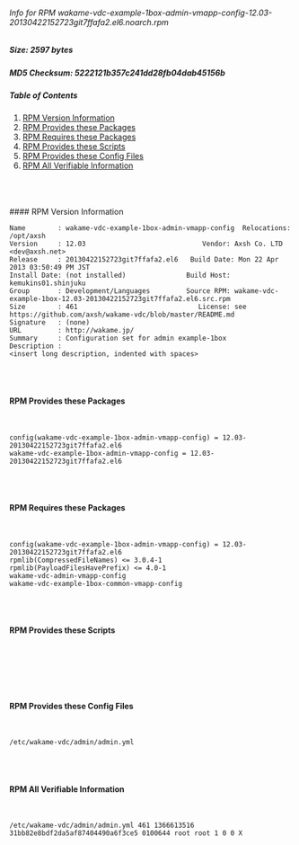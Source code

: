 ###### Info for RPM wakame-vdc-example-1box-admin-vmapp-config-12.03-20130422152723git7ffafa2.el6.noarch.rpm  
##### Size: 2597 bytes  
##### MD5 Checksum: 5222121b357c241dd28fb04dab45156b  
##### Table of Contents  
1. [RPM Version Information](#version)  
2. [RPM Provides these Packages ](#provides)  
3. [RPM Requires these Packages](#requires)  
4. [RPM Provides these Scripts](#scripts)  
5. [RPM Provides these Config Files](#config)  
6. [RPM All Verifiable Information](#verifiable)  
&nbsp;  
&nbsp;  
&nbsp;  

<a name="version" />
#### RPM Version Information  
&nbsp;  

```  
Name        : wakame-vdc-example-1box-admin-vmapp-config  Relocations: /opt/axsh 
Version     : 12.03                             Vendor: Axsh Co. LTD <dev@axsh.net>
Release     : 20130422152723git7ffafa2.el6   Build Date: Mon 22 Apr 2013 03:50:49 PM JST
Install Date: (not installed)               Build Host: kemukins01.shinjuku
Group       : Development/Languages         Source RPM: wakame-vdc-example-1box-12.03-20130422152723git7ffafa2.el6.src.rpm
Size        : 461                              License: see https://github.com/axsh/wakame-vdc/blob/master/README.md
Signature   : (none)
URL         : http://wakame.jp/
Summary     : Configuration set for admin example-1box
Description :
<insert long description, indented with spaces>
```  

&nbsp;  
&nbsp;  
<a name="provides" />
#### RPM Provides these Packages  
&nbsp;  

```  
config(wakame-vdc-example-1box-admin-vmapp-config) = 12.03-20130422152723git7ffafa2.el6
wakame-vdc-example-1box-admin-vmapp-config = 12.03-20130422152723git7ffafa2.el6
```  

&nbsp;  
&nbsp;  
<a name="requires" />
#### RPM Requires these Packages  
&nbsp;  

```  
config(wakame-vdc-example-1box-admin-vmapp-config) = 12.03-20130422152723git7ffafa2.el6
rpmlib(CompressedFileNames) <= 3.0.4-1
rpmlib(PayloadFilesHavePrefix) <= 4.0-1
wakame-vdc-admin-vmapp-config  
wakame-vdc-example-1box-common-vmapp-config  
```  

&nbsp;  
&nbsp;  
<a name="scripts" />
#### RPM Provides these Scripts  
&nbsp;  

```  
```  

&nbsp;  
&nbsp;  
<a name="config" />
#### RPM Provides these Config Files  
&nbsp;  

```  
/etc/wakame-vdc/admin/admin.yml
```  

&nbsp;  
&nbsp;  
<a name="verifiable" />
#### RPM All Verifiable Information  
&nbsp;  

```  
/etc/wakame-vdc/admin/admin.yml 461 1366613516 31bb82e8bdf2da5af87404490a6f3ce5 0100644 root root 1 0 0 X
```  

&nbsp;  
